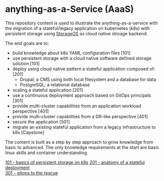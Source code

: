 # anything-as-a-Service (AaaS)
This repository content is used to illustrate the anything-as-a-service with the migration of a stateful/legacy application on kubernetes (k8s) with persistent storage using [StorageOS](https://storageos.com) as cloud native stroage backend.  

The end goals are to:
- build knowledge about k8s YAML configuration files                                [101]
- use persistent storage with a cloud native software defined storage solution      [101]
- deploy using cloud native pattern a stateful application composed of:             [201]
  - Drupal; a CMS using both local filesystem and a database for data
  - PostgreSQL; a relational database  
- scaling a stateful application                                                    [201]
- use a continuous deployment approach based on GitOps principals                   [301]
- provide multi-cluster capabilities from an application workload perspective       [401]
- provide multi-cluster capabilities from a DR-like perspective                     [401]
- secure the application                                                            [501]
- migrate an existing stateful application from a legacy infrastructure to k8s      [Capstone]

The content is built as a step by step approach to grow knowledge from basic to advanced. The only knowledge requirements at the start are basic linux skills and container understanding. 

[101 - basics of persistent storage on k8s](doc/101/) 
[201 - anatomy of a stateful deployment](doc/201/)  
[301 - gitops to the rescue](doc/301)

